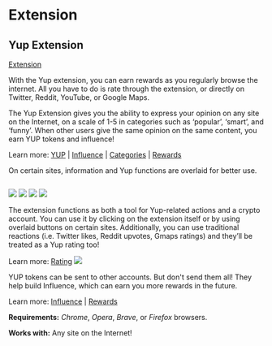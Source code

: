 # Extension

## Yup Extension

[Extension](https://chrome.google.com/webstore/detail/yup/nhmeoaahigiljjdkoagafdccikgojjoi)

With the Yup extension, you can earn rewards as you regularly browse the internet. All you have to do is rate through the extension, or directly on Twitter, Reddit, YouTube, or Google Maps.

The Yup Extension gives you the ability to express your opinion on any site on the Internet, on a scale of 1-5 in categories such as ‘popular’, ‘smart’, and ‘funny’. When other users give the same opinion on the same content, you earn YUP tokens and influence!

Learn more: [YUP](../../protocol/yup-protocol.md#yup-token) | [Influence](../../protocol/yup-protocol.md#influence) | [Categories](../../basic/categories.md) | [Rewards](../../basic/rewards.md)

On certain sites, information and Yup functions are overlaid for better use.

<img src="../../.gitbook/assets/extension.gif" alt="" data-size="original">



![](../../.gitbook/assets/youtube.png) ![](../../.gitbook/assets/reddit.png) ![](../../.gitbook/assets/gmaps.png) ![](../../.gitbook/assets/google.gif)&#x20;

The extension functions as both a tool for Yup-related actions and a crypto account. You can use it by clicking on the extension itself or by using overlaid buttons on certain sites. Additionally, you can use traditional reactions (i.e. Twitter likes, Reddit upvotes, Gmaps ratings) and they’ll be treated as a Yup rating too!

Learn more: [Rating](../../basic/rating.md) 
![](../../.gitbook/assets/rewards.gif)

YUP tokens can be sent to other accounts. But don't send them all! They help build Influence, which can earn you more rewards in the future.

Learn more: [Influence](../../protocol/yup-protocol.md#influence) | [Rewards](../../basic/rewards.md)

**Requirements:** _Chrome_, _Opera_, _Brave_, or _Firefox_ browsers.

**Works with:** Any site on the Internet!
